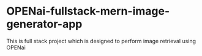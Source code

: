 # OPENai-fullstack-mern-image-generator-app
 This is full stack project which is designed to perform image retrieval using OPENai
